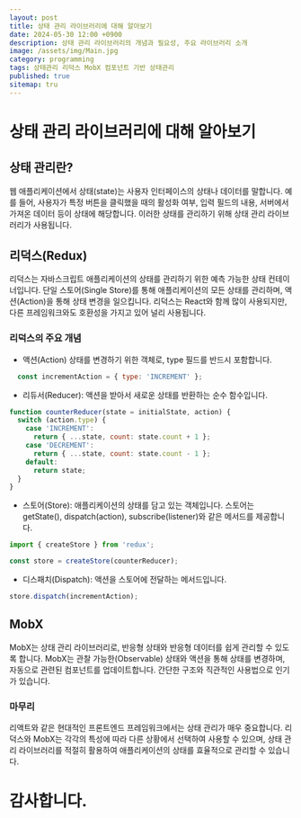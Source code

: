 ```yaml
---
layout: post
title: 상태 관리 라이브러리에 대해 알아보기
date: 2024-05-30 12:00 +0900
description: 상태 관리 라이브러리의 개념과 필요성, 주요 라이브러리 소개
image: /assets/img/Main.jpg
category: programming
tags: 상태관리 리덕스 MobX 컴포넌트 기반 상태관리
published: true
sitemap: tru
---
```


# 상태 관리 라이브러리에 대해 알아보기

## 상태 관리란?

웹 애플리케이션에서 상태(state)는 사용자 인터페이스의 상태나 데이터를 말합니다. 예를 들어, 사용자가 특정 버튼을 클릭했을 때의 활성화 여부, 입력 필드의 내용, 서버에서 가져온 데이터 등이 상태에 해당합니다. 이러한 상태를 관리하기 위해 상태 관리 라이브러리가 사용됩니다.

## 리덕스(Redux)

리덕스는 자바스크립트 애플리케이션의 상태를 관리하기 위한 예측 가능한 상태 컨테이너입니다. 단일 스토어(Single Store)를 통해 애플리케이션의 모든 상태를 관리하며, 액션(Action)을 통해 상태 변경을 일으킵니다. 리덕스는 React와 함께 많이 사용되지만, 다른 프레임워크와도 호환성을 가지고 있어 널리 사용됩니다.

### 리덕스의 주요 개념
- 액션(Action) 상태를 변경하기 위한 객체로, type 필드를 반드시 포함합니다.
  
```javascript
  const incrementAction = { type: 'INCREMENT' };
```
- 리듀서(Reducer): 액션을 받아서 새로운 상태를 반환하는 순수 함수입니다.

```javascript
function counterReducer(state = initialState, action) {
  switch (action.type) {
    case 'INCREMENT':
      return { ...state, count: state.count + 1 };
    case 'DECREMENT':
      return { ...state, count: state.count - 1 };
    default:
      return state;
  }
}
```
- 스토어(Store): 애플리케이션의 상태를 담고 있는 객체입니다. 스토어는 getState(), dispatch(action), subscribe(listener)와 같은 메서드를 제공합니다.

```javascript
import { createStore } from 'redux';

const store = createStore(counterReducer);
```

- 디스패치(Dispatch): 액션을 스토어에 전달하는 메서드입니다.
```javascript
store.dispatch(incrementAction);
```

## MobX
MobX는 상태 관리 라이브러리로, 반응형 상태와 반응형 데이터를 쉽게 관리할 수 있도록 합니다. MobX는 관찰 가능한(Observable) 상태와 액션을 통해 상태를 변경하며, 자동으로 관련된 컴포넌트를 업데이트합니다. 간단한 구조와 직관적인 사용법으로 인기가 있습니다.


### 마무리
리액트와 같은 현대적인 프론트엔드 프레임워크에서는 상태 관리가 매우 중요합니다. 리덕스와 MobX는 각각의 특성에 따라 다른 상황에서 선택하여 사용할 수 있으며, 상태 관리 라이브러리를 적절히 활용하여 애플리케이션의 상태를 효율적으로 관리할 수 있습니다.

# 감사합니다.

